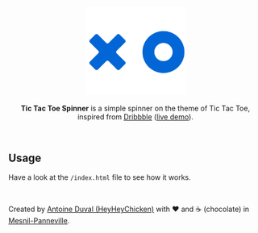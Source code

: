 <div align="center">
 
<img alt="logo" src="https://raw.githubusercontent.com/HeyHeyChicken/Tic-Tac-Toe-Spinner/main/resources/github-logo.gif" width="200">
<br/>

**Tic Tac Toe Spinner** is a simple spinner on the theme of Tic Tac Toe, inspired from [Dribbble](//dribbble.com/shots/5288723-Tic-Tac-Toe-Loader) ([live demo](//codepen.io/antoinecuffel/pen/gJQBjp)).<br/>
</div>
<br/>

## Usage

Have a look at the <code>/index.html</code> file to see how it works.

<br>

Created by [Antoine Duval (HeyHeyChicken)](//antoine.cuffel.fr) with ❤ and ☕ (chocolate) in [Mesnil-Panneville](//en.wikipedia.org/wiki/Mesnil-Panneville).